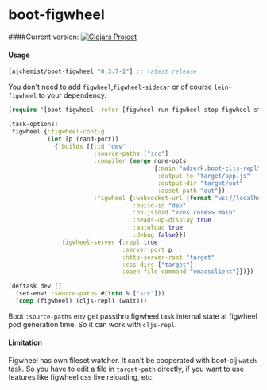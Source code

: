 # boot-figwheel

####Current version:
[![Clojars Project](https://clojars.org/ajchemist/boot-figwheel/latest-version.svg)](http://clojars.org/ajchemist/boot-figwheel)

#### Usage
[](dependency)
```clojure
[ajchemist/boot-figwheel "0.3.7-1"] ;; latest release
```
[](/dependency)

You don't need to add `figwheel`,`figwheel-sidecar` or of course `lein-figwheel`
to your dependency.

[](require)
```clojure
(require '[boot-figwheel :refer [figwheel run-figwheel stop-figwheel start-figwheel]])
```
[](/require)

```clojure
(task-options!
 figwheel {:figwheel-config
           (let [p (rand-port)]
             {:builds [{:id "dev"
                        :source-paths ["src"]
                        :compiler (merge none-opts
                                         {:main "adzerk.boot-cljs-repl"
                                          :output-to "target/app.js"
                                          :output-dir "target/out"
                                          :asset-path "out"})
                        :figwheel {:websocket-url (format "ws://localhost:%d/figwheel-ws" p)
                                   :build-id "dev"
                                   :on-jsload "<<ns.core>>.main"
                                   :heads-up-display true
                                   :autoload true
                                   :debug false}}]
              :figwheel-server {:repl true
                                :server-port p
                                :http-server-root "target"
                                :css-dirs ["target"]
                                :open-file-command "emacsclient"}})})
```

```clojure
(deftask dev []
  (set-env! :source-paths #(into % ["src"]))
  (comp (figwheel) (cljs-repl) (wait)))
```

Boot `:source-paths` env get passthru figwheel task internal state at figwheel
pod generation time. So it can work with `cljs-repl`.

#### Limitation

Figwheel has own fileset watcher. It can't be cooperated with boot-clj `watch`
task. So you have to edit a file in `target-path` directly, if you want to use
features like figwheel css live reloading, etc.

